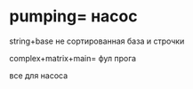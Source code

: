 # pumping= насос
string+base не сортированная база и строчки

complex+matrix+main= фул прога 

все для насоса
